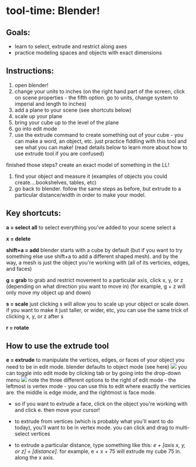 # tool-time: Blender!
## Goals: 
- learn to select, extrude and restrict along axes 
- practice modeling spaces and objects with exact dimensions 

## Instructions: 
1. open blender! 
2. change your units to inches (on the right hand part of the screen, click on scene properties - the fifth option. go to units, change system to imperial and length to inches) 
4. add a plane to your scene (see shortcuts below) 
5. scale up your plane 
6. bring your cube up to the level of the plane 
7. go into edit mode 
8. use the extrude command to create something out of your cube - you can make a word, an object, etc. just practice fiddling with this tool and see what you can make! (read details below to learn more about how to use extrude tool if you are confused) 

finished those steps? create an exact model of something in the LL! 
1. find your object and measure it (examples of objects you could create....bookshelves, tables, etc) 
2. go back to blender. follow the same steps as before, but extrude to a particular distance/width in order to make your model. 

## Key shortcuts: 

**a = select all**
to select everything you've added to your scene select a 

**x = delete**

**shift+a = add**
blender starts with a cube by default (but if you want to try something else use shift+a to add a different shaped mesh). and by the way, a mesh is just the object you're working with (all of its verticies, edges, and faces) 

**g = grab** 
to grab and restrict movement to a particular axis, click x, y, or z (depending on what direction you want to move in) (for example, g + z will only move my object up and down)

**s = scale**
just clicking s will allow you to scale up your object or scale down. if you want to make it just taller, or wider, etc, you can use the same trick of clicking x, y, or z after s

**r = rotate**

## How to use the extrude tool
**e = extrude**
to manipulate the vertices, edges, or faces of your object you need to be in edit mode. blender defaults to object mode (see here) 
![](https://i.imgur.com/OEPmAtu.png)
you can toggle into edit mode by clicking tab or by going into the drop-down menu 
![](https://i.imgur.com/CdshZhg.png)
note the three different options to the right of edit mode - the leftmost is vertex mode - you can use this to edit where exactly the verticies  are. the middle is edge mode, and the rightmost is face mode. 
-  so if you want to extrude a face, click on the object you're working with and click e. then move your cursor! 
-  to extrude from vertices (which is probably what you'll want to do today), you'll want to be in vertex mode. you can click and drag to multi-select vertices
    
-  to extrude a particular distance, type something like this: *e + [axis x, y, or z] + [distance]*. for example, e + x + 75 will extrude my cube 75 in. along the x axis. 
